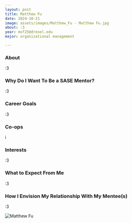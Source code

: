 ```yaml
---
layout: post
title: Matthew Fu 
date: 2024-10-21
image: assets/images/Matthew_Fu - Matthew Fu.jpg
about: :3
year: mxf25@drexel.edu
major: organizational management 

---
```


### About

:3

### Why Do I Want To Be a SASE Mentor?

:3

### Career Goals

:3

### Co-ops

i

### Interests

:3

### What to Expect From Me

:3

### How I Envision My Relationship With My Mentee(s) 

:3

<div class="text-center my-5">
    <img src="https://sase-drexel.github.io/mentorship-2024/assets/images/Matthew_Fu - Matthew Fu.jpg" alt="Matthew Fu" class="rounded post-img" />
</div>
